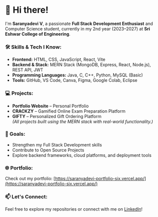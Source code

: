 # 👋 Hi there!

I'm **Saranyadevi V**, a passionate **Full Stack Development Enthusiast** and Computer Science student, currently in my 2nd year (2023–2027) at **Sri Eshwar College of Engineering**.

### 🛠️ Skills & Tech I Know:
- **Frontend:** HTML, CSS, JavaScript, React, Vite
- **Backend & Stack:** MERN Stack (MongoDB, Express, React, Node.js), REST API, JWT
- **Programming Languages:** Java, C, C++, Python, MySQL (Basic)
- **Tools:** GitHub, VS Code, Canva, Figma, Google Colab, Eclipse  

### 💻 Projects:
- **Portfolio Website** – Personal Portfolio  
- **CRACKZY** – Gamified Online Exam Preparation Platform  
- **GIFTY** – Personalized Gift Ordering Platform  
*(All projects built using the MERN stack with real-world functionality.)*

### 🚀 Goals:
- Strengthen my Full Stack Development skills  
- Contribute to Open Source Projects  
- Explore backend frameworks, cloud platforms, and deployment tools  

### 🌐 Portfolio:
Check out my portfolio: [https://saranyadevi-portfolio-six.vercel.app/](https://saranyadevi-portfolio-six.vercel.app/)

### 📫 Let's Connect:
Feel free to explore my repositories or connect with me on [LinkedIn](http://www.linkedin.com/in/saranyadevi-v)!
